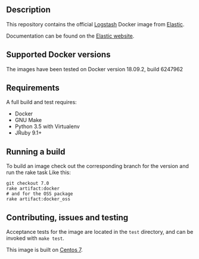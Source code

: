 ## Description

This repository contains the official [Logstash][logstash] Docker image from
[Elastic][elastic].

Documentation can be found on the [Elastic website](https://www.elastic.co/guide/en/logstash/current/docker.html).

[logstash]: https://www.elastic.co/products/logstash
[elastic]: https://www.elastic.co/

## Supported Docker versions

The images have been tested on Docker version 18.09.2, build 6247962

## Requirements
A full build and test requires:
* Docker
* GNU Make
* Python 3.5 with Virtualenv
* JRuby 9.1+

## Running a build
To build an image check out the corresponding branch for the version and run the rake task
Like this:
```
git checkout 7.0
rake artifact:docker
# and for the OSS package
rake artifact:docker_oss
```

## Contributing, issues and testing

Acceptance tests for the image are located in the `test` directory, and can
be invoked with `make test`.

This image is built on [Centos 7][centos-7].

[centos-7]: https://github.com/CentOS/sig-cloud-instance-images/blob/50281d86d6ed5c61975971150adfd0ede86423bb/docker/Dockerfile

